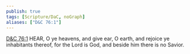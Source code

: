 ```yaml
---
publish: true
tags: [Scripture/DaC, noGraph]
aliases: ["D&C 76:1"]
---
```

[D&C 76:1](https://churchofjesuschrist.org/study/scriptures/dc-testament/dc/76?lang=eng&id=p1#p1) HEAR, O ye heavens, and give ear, O earth, and rejoice ye inhabitants thereof, for the Lord is God, and beside him there is no Savior.
